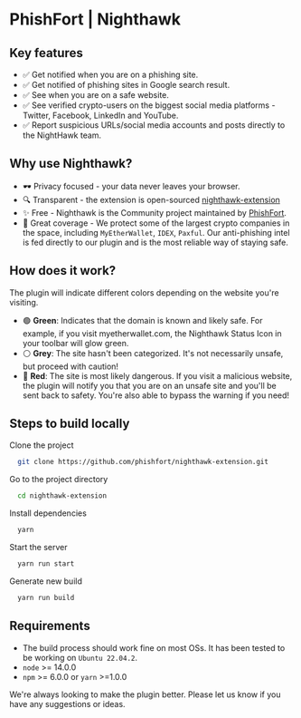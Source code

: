 # PhishFort | Nighthawk

## Key features

- ✅ Get notified when you are on a phishing site.
- ✅ Get notified of phishing sites in Google search result.
- ✅ See when you are on a safe website.
- ✅ See verified crypto-users on the biggest social media platforms - Twitter, Facebook, LinkedIn and YouTube.
- ✅ Report suspicious URLs/social media accounts and posts directly to the NightHawk team.

## Why use Nighthawk?

- 🕶️ Privacy focused - your data never leaves your browser.
- 🔍 Transparent - the extension is open-sourced [nighthawk-extension](https://github.com/phishfort/nighthawk-extension)
- ✨ Free - Nighthawk is the Community project maintained by [PhishFort](https://phishfort.com).
- 🪩 Great coverage - We protect some of the largest crypto companies in the space, including `MyEtherWallet`, `IDEX`, `Paxful`. Our anti-phishing intel is fed directly to our plugin and is the most reliable way of staying safe.

## How does it work?

The plugin will indicate different colors depending on the website you're visiting.

- 🟢 **Green**: Indicates that the domain is known and likely safe. For example, if you visit myetherwallet.com, the Nighthawk Status Icon in your toolbar will glow green.
- ⚪️ **Grey**: The site hasn't been categorized. It's not necessarily unsafe, but proceed with caution!
- 🔴 **Red**: The site is most likely dangerous. If you visit a malicious website, the plugin will notify you that you are on an unsafe site and you'll be sent back to safety. You're also able to bypass the warning if you need!

## Steps to build locally

Clone the project

```bash
  git clone https://github.com/phishfort/nighthawk-extension.git
```

Go to the project directory

```bash
  cd nighthawk-extension
```

Install dependencies

```bash
  yarn
```

Start the server

```bash
  yarn run start
```

Generate new build

```bash
  yarn run build
```

## Requirements

- The build process should work fine on most OSs. It has been tested to be working on `Ubuntu 22.04.2`.
- `node` >= 14.0.0
- `npm` >= 6.0.0 or `yarn` >=1.0.0

We're always looking to make the plugin better. Please let us know if you have any suggestions or ideas.
